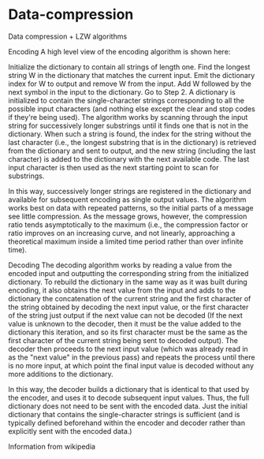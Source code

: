 # Data-compression
Data compression +  LZW algorithms

Encoding
A high level view of the encoding algorithm is shown here:

Initialize the dictionary to contain all strings of length one.
Find the longest string W in the dictionary that matches the current input.
Emit the dictionary index for W to output and remove W from the input.
Add W followed by the next symbol in the input to the dictionary.
Go to Step 2.
A dictionary is initialized to contain the single-character strings corresponding to all the possible input characters (and nothing else except the clear and stop codes if they're being used). The algorithm works by scanning through the input string for successively longer substrings until it finds one that is not in the dictionary. When such a string is found, the index for the string without the last character (i.e., the longest substring that is in the dictionary) is retrieved from the dictionary and sent to output, and the new string (including the last character) is added to the dictionary with the next available code. The last input character is then used as the next starting point to scan for substrings.

In this way, successively longer strings are registered in the dictionary and available for subsequent encoding as single output values. The algorithm works best on data with repeated patterns, so the initial parts of a message see little compression. As the message grows, however, the compression ratio tends asymptotically to the maximum (i.e., the compression factor or ratio improves on an increasing curve, and not linearly, approaching a theoretical maximum inside a limited time period rather than over infinite time).

Decoding
The decoding algorithm works by reading a value from the encoded input and outputting the corresponding string from the initialized dictionary. To rebuild the dictionary in the same way as it was built during encoding, it also obtains the next value from the input and adds to the dictionary the concatenation of the current string and the first character of the string obtained by decoding the next input value, or the first character of the string just output if the next value can not be decoded (If the next value is unknown to the decoder, then it must be the value added to the dictionary this iteration, and so its first character must be the same as the first character of the current string being sent to decoded output). The decoder then proceeds to the next input value (which was already read in as the "next value" in the previous pass) and repeats the process until there is no more input, at which point the final input value is decoded without any more additions to the dictionary.

In this way, the decoder builds a dictionary that is identical to that used by the encoder, and uses it to decode subsequent input values. Thus, the full dictionary does not need to be sent with the encoded data. Just the initial dictionary that contains the single-character strings is sufficient (and is typically defined beforehand within the encoder and decoder rather than explicitly sent with the encoded data.)


Information from wikipedia
